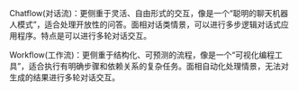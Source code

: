 Chatflow(对话流)：更侧重于灵活、自由形式的交互，像是一个“聪明的聊天机器人模式”，适合处理开放性的问答。面相对话类情景，可以进行多步逻辑对话式应用程序。特点是可以进行多轮对话交互。

Workflow(工作流)：更侧重于结构化、可预测的流程，像是一个“可视化编程工具”，适合执行有明确步骤和依赖关系的复杂任务。面相自动化处理情景，无法对生成的结果进行多轮对话交互。
